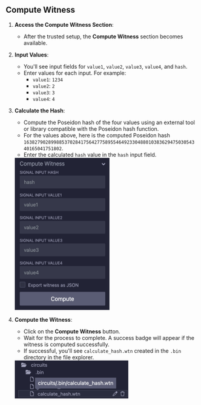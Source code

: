 ## Compute Witness

1. **Access the Compute Witness Section**:
   - After the trusted setup, the **Compute Witness** section becomes available.

2. **Input Values**:
   - You'll see input fields for `value1`, `value2`, `value3`, `value4`, and `hash`.
   - Enter values for each input. For example:
     - `value1`: `1234`
     - `value2`: `2`
     - `value3`: `3`
     - `value4`: `4`

3. **Calculate the Hash**:

   - Compute the Poseidon hash of the four values using an external tool or library compatible with the Poseidon hash function.
   - For the values above, here is the computed Poseidon hash `16382790289988537028417564277589554649233048801038362947503054340165041751802`.
   - Enter the calculated `hash` value in the `hash` input field.

   <img src="https://raw.githubusercontent.com/ethereum/remix-workshops/master/CircomHashChecker/step-6/images/compute_witness.png" alt="compute-witness" width=250 height=400>

4. **Compute the Witness**:

   - Click on the **Compute Witness** button.
   - Wait for the process to complete. A success badge will appear if the witness is computed successfully.
   - If successful, you'll see `calculate_hash.wtn` created in the `.bin` directory in the file explorer.

   <img src="https://raw.githubusercontent.com/ethereum/remix-workshops/master/CircomHashChecker/step-6/images/witness_computed.png" alt="witness-computed" width=300 height=100>
